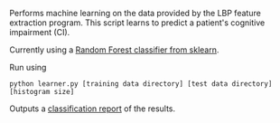 Performs machine learning on the data provided by the LBP feature extraction program.
This script learns to predict a patient's cognitive impairment (CI).

Currently using a [Random Forest classifier from sklearn](http://scikit-learn.org/stable/modules/generated/sklearn.ensemble.RandomForestClassifier.html).

Run using

`python learner.py [training data directory] [test data directory] [histogram size]`

Outputs a [classification report](http://scikit-learn.org/stable/modules/generated/sklearn.metrics.classification_report.html)
of the results.
